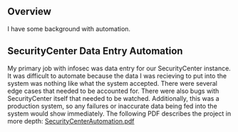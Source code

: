 ## Overview
I have some background with automation. 

## SecurityCenter Data Entry Automation
My primary job with infosec was data entry for our SecurityCenter instance. It was difficult to automate because the data I was recieving to put into the system was nothing like what the system accepted. There were several edge cases that needed to be accounted for. There were also bugs with SecurityCenter itself that needed to be watched. Additionally, this was a production system, so any failures or inaccurate data being fed into the system would show immediately. The following PDF describes the project in more depth: [SecurityCenterAutomation.pdf](documents/SecurityCenterAutomation.pdf)
